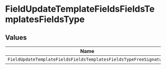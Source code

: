 # FieldUpdateTemplateFieldsFieldsTemplatesFieldsType


## Values

| Name                                                              | Value                                                             |
| ----------------------------------------------------------------- | ----------------------------------------------------------------- |
| `FieldUpdateTemplateFieldsFieldsTemplatesFieldsTypeFreeSignature` | FREE_SIGNATURE                                                    |